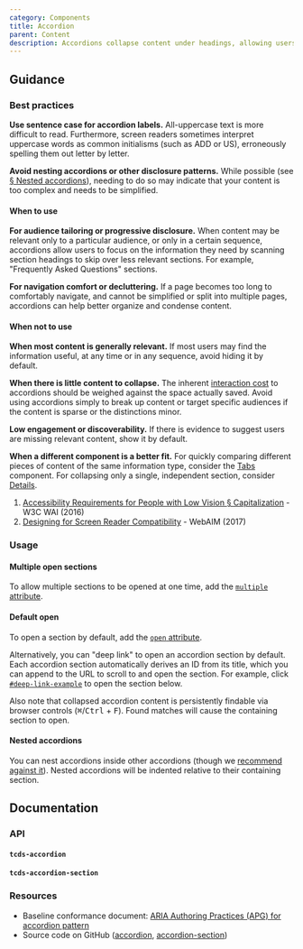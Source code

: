 ```yaml
---
category: Components
title: Accordion
parent: Content
description: Accordions collapse content under headings, allowing users to more quickly scan a page and choose whether to see the content by clicking the heading.
---
```


<!--twig
{% embed "@tc/includes/example.twig" %}
{% block content %}
<tcds-accordion>
  <tcds-accordion-section>
    <h2 slot="title">Example section 1</h2>
    <p>
      Lorem ipsum dolor sit amet, consectetur adipiscing elit, sed do
      eiusmod tempor incididunt ut labore et dolore magna aliqua. Ut
      enim ad minim veniam, quis nostrud exercitation ullamco laboris
      nisi ut aliquip ex ea commodo consequat.
    </p>
  </tcds-accordion-section>
  <tcds-accordion-section>
    <h2 slot="title">Example section 2</h2>
    <p>
      Lorem ipsum is simply dummy text of the printing and typesetting
      industry. Lorem ipsum has been the industry's standard dummy text
      ever since the 1500s, when an unknown printer took a galley of 
      type and scrambled it to make a type specimen book.
    </p>
  </tcds-accordion-section>
  <tcds-accordion-section>
    <h2 slot="title">Example section 3</h2>
    <p>
      Contrary to popular belief, Lorem Ipsum is not simply random text.
      It has roots in a piece of classical Latin literature from 45 BC,
      making it over two millennia old.
    </p>
  </tcds-accordion-section>
</tcds-accordion>
{% endblock %}
{% endembed %}
twig-->

## Guidance
### Best practices
**Use sentence case for accordion labels.** <tcds-fn-ref aria-details="w3">All-uppercase text is more difficult to read.</tcds-fn-ref> Furthermore, <tcds-fn-ref aria-details="webaim">screen readers sometimes interpret uppercase words as common initialisms (such as ADD or US), erroneously spelling them out letter by letter.</tcds-fn-ref>

**Avoid nesting accordions or other disclosure patterns.** While possible (see [&sect; Nested accordions](#nested-accordions)), needing to do so may indicate that your content is too complex and needs to be simplified.

#### When to use
**For audience tailoring or progressive disclosure.** When content may be relevant only to a particular audience, or only in a certain sequence, accordions allow users to focus on the information they need by scanning section headings to skip over less relevant sections. For example, "Frequently Asked Questions" sections.

**For navigation comfort or decluttering.** If a page becomes too long to comfortably navigate, and cannot be simplified or split into multiple pages, accordions can help better organize and condense content.

#### When not to use
**When most content is generally relevant.** If most users may find the information useful, at any time or in any sequence, avoid hiding it by default.

**When there is little content to collapse.** The inherent [interaction cost](https://www.nngroup.com/articles/interaction-cost-definition/) to accordions should be weighed against the space actually saved. Avoid using accordions simply to break up content or target specific audiences if the content is sparse or the distinctions minor.

**Low engagement or discoverability.** If there is evidence to suggest users are missing relevant content, show it by default.

**When a different component is a better fit.** For quickly comparing different pieces of content of the same information type, consider the [Tabs](/components/interface/tabs) component. For collapsing only a single, independent section, consider [Details](/components/content/details).

<tcds-fn-list>
  <ol>
    <li id="w3"><a href="https://www.w3.org/TR/low-vision-needs/#capitalization">Accessibility Requirements for People with Low Vision &sect; Capitalization</a> - W3C WAI (2016)</li>
    <li id="webaim"><a href="https://webaim.org/techniques/screenreader/#:~:text=Screen%20readers%20try%20to%20pronounce%20acronyms">Designing for Screen Reader Compatibility</a> - WebAIM (2017)</li>
  </ol>
</tcds-fn-list>

### Usage
#### Multiple open sections
To allow multiple sections to be opened at one time, add the [`multiple` attribute](#multiple-attribute).

<!--twig
{% embed "@tc/includes/example.twig" with {
  line_highlight: "1",
} %}
{% block content %}
<tcds-accordion multiple>
  <tcds-accordion-section>
    <h4 slot="title">Multiselectable example 1</h4>
    <p>
      Lorem ipsum dolor sit amet, consectetur adipiscing elit, sed do
      eiusmod tempor incididunt ut labore et dolore magna aliqua. Ut
      enim ad minim veniam, quis nostrud exercitation ullamco laboris
      nisi ut aliquip ex ea commodo consequat.
    </p>
  </tcds-accordion-section>
  <tcds-accordion-section>
    <h4 slot="title">Multiselectable example 2</h4>
    <p>
      Lorem ipsum is simply dummy text of the printing and typesetting
      industry. Lorem ipsum has been the industry's standard dummy text
      ever since the 1500s, when an unknown printer took a galley of 
      type and scrambled it to make a type specimen book.
    </p>
  </tcds-accordion-section>
  <tcds-accordion-section>
    <h4 slot="title">Multiselectable example 3</h4>
    <p>
      Contrary to popular belief, Lorem Ipsum is not simply random text.
      It has roots in a piece of classical Latin literature from 45 BC,
      making it over two millennia old.
    </p>
  </tcds-accordion-section>
</tcds-accordion>
{% endblock %}
{% endembed %}
twig-->

#### Default open
To open a section by default, add the [`open` attribute](#open-attribute).

<!--twig
{% embed "@tc/includes/example.twig" with {
  line_highlight: "2",
} %}
{% block content %}
<tcds-accordion>
  <tcds-accordion-section open>
    <h4 slot="title">Default open example 1</h4>
    <p>
      Lorem ipsum dolor sit amet, consectetur adipiscing elit, sed do
      eiusmod tempor incididunt ut labore et dolore magna aliqua. Ut
      enim ad minim veniam, quis nostrud exercitation ullamco laboris
      nisi ut aliquip ex ea commodo consequat.
    </p>
  </tcds-accordion-section>
  <tcds-accordion-section>
    <h4 slot="title">Default open example 2</h4>
    <p>
      Lorem ipsum is simply dummy text of the printing and typesetting
      industry. Lorem ipsum has been the industry's standard dummy text
      ever since the 1500s, when an unknown printer took a galley of 
      type and scrambled it to make a type specimen book.
    </p>
  </tcds-accordion-section>
  <tcds-accordion-section>
    <h4 slot="title">Default open example 3</h4>
    <p>
      Contrary to popular belief, Lorem Ipsum is not simply random text.
      It has roots in a piece of classical Latin literature from 45 BC,
      making it over two millennia old.
    </p>
  </tcds-accordion-section>
</tcds-accordion>
{% endblock %}
{% endembed %}
twig-->

Alternatively, you can "deep link" to open an accordion section by default. Each accordion section automatically derives an ID from its title, which you can append to the URL to scroll to and open the section. For example, click [`#deep-link-example`](#deep-link-example) to open the section below.

<!--twig
{% embed "@tc/includes/example.twig" with {
  line_highlight: "1",
} %}
{% block content %}
<tcds-accordion>
  <tcds-accordion-section>
    <h4 slot="title">Deep link example</h4>
    <p>
      Lorem ipsum dolor sit amet, consectetur adipiscing elit, sed do
      eiusmod tempor incididunt ut labore et dolore magna aliqua. Ut
      enim ad minim veniam, quis nostrud exercitation ullamco laboris
      nisi ut aliquip ex ea commodo consequat.
    </p>
  </tcds-accordion-section>
</tcds-accordion>
{% endblock %}
{% block code %}
<a href="#deep-link-example">#deep-link-example</a>

<tcds-accordion>
  <tcds-accordion-section>
    <h4 slot="title">Deep link example</h4>
    <p>
      Lorem ipsum dolor sit amet, consectetur adipiscing elit, sed do
      eiusmod tempor incididunt ut labore et dolore magna aliqua. Ut
      enim ad minim veniam, quis nostrud exercitation ullamco laboris
      nisi ut aliquip ex ea commodo consequat.
    </p>
  </tcds-accordion-section>
</tcds-accordion>
{% endblock %}
{% endembed %}
twig-->

Also note that collapsed accordion content is persistently findable via browser controls (<kbd>⌘</kbd>/<kbd>Ctrl</kbd> + <kbd>F</kbd>). Found matches will cause the containing section to open.

#### Nested accordions
You can nest accordions inside other accordions (though we [recommend against it](#best-practices)). Nested accordions will be indented relative to their containing section.

<!--twig
{% embed "@tc/includes/example.twig" with {
  line_highlight: "11",
} %}
{% block content %}
<tcds-accordion>
  <tcds-accordion-section open>
    <h4 slot="title">Parent section example 1</h4>
    <p>
      Lorem ipsum dolor sit amet, consectetur adipiscing elit, sed do
      eiusmod tempor incididunt ut labore et dolore magna aliqua. Ut
      enim ad minim veniam, quis nostrud exercitation ullamco laboris
      nisi ut aliquip ex ea commodo consequat.
    </p>

    <tcds-accordion>
      <tcds-accordion-section>
        <h4 slot="title">Nested section example 1.1</h4>
        <p>
          Lorem ipsum dolor sit amet, consectetur adipiscing elit, sed do
          eiusmod tempor incididunt ut labore et dolore magna aliqua. Ut
          enim ad minim veniam, quis nostrud exercitation ullamco laboris
          nisi ut aliquip ex ea commodo consequat.
        </p>
      </tcds-accordion-section>
      <tcds-accordion-section>
        <h4 slot="title">Nested section example 1.2</h4>
        <p>
          Lorem ipsum is simply dummy text of the printing and typesetting
          industry. Lorem ipsum has been the industry's standard dummy text
          ever since the 1500s, when an unknown printer took a galley of 
          type and scrambled it to make a type specimen book.
        </p>
      </tcds-accordion-section>
      <tcds-accordion-section>
        <h4 slot="title">Nested section example 1.3</h4>
        <p>
          Contrary to popular belief, Lorem Ipsum is not simply random text.
          It has roots in a piece of classical Latin literature from 45 BC,
          making it over two millennia old.
        </p>
      </tcds-accordion-section>
    </tcds-accordion>
  </tcds-accordion-section>
  <tcds-accordion-section>
    <h4 slot="title">Parent section example 2</h4>
    <p>
      Lorem ipsum is simply dummy text of the printing and typesetting
      industry. Lorem ipsum has been the industry's standard dummy text
      ever since the 1500s, when an unknown printer took a galley of 
      type and scrambled it to make a type specimen book.
    </p>
  </tcds-accordion-section>
  <tcds-accordion-section>
    <h4 slot="title">Parent section example 3</h4>
    <p>
      Contrary to popular belief, Lorem Ipsum is not simply random text.
      It has roots in a piece of classical Latin literature from 45 BC,
      making it over two millennia old.
    </p>
  </tcds-accordion-section>
</tcds-accordion>
{% endblock %}
{% endembed %}
twig-->

## Documentation
### API
#### `tcds-accordion`
<!--twig
{{ include("@tc/includes/api.twig", {
  attributes: [
    {
      name: "multiple",
      type: ["prop", "boolean"],
      description: "Whether to allow multiple sections to be opened at once.",
      required: "no",
    },
  ],
  slots: [
    {
      name: "(default)",
      multiple: "yes",
      required: "yes",
      description: "Use to insert <code>tcds-accordion-section</code> elements.",
    },
  ],
  methods: [
    {
      name: "showAll",
      description: "Open all accordion sections. Parameters:<br><br><code>filter</code> (<code>Boolean</code>): Callback function iterating over each <code>tcds-accordion-section</code> and returning a <code>Boolean</code> value for which sections to exclude from opening (see <a href='https://developer.mozilla.org/en-US/docs/Web/JavaScript/Reference/Global_Objects/Array/filter'>Array.filter</a>).",
    },
    {
      name: "closeAll",
      description: "Close all accordion sections. Parameters:<br><br><code>filter</code> (<code>Boolean</code>): Callback function iterating over each <code>tcds-accordion-section</code> and returning a <code>Boolean</code> value for which sections to exclude from closing.",
    },
  ],
}) }}
twig-->

#### `tcds-accordion-section`
<!--twig
{{ include("@tc/includes/api.twig", {
  attributes: [
    {
      name: "open",
      type: ["state", "boolean"],
      description: "Whether the section is currently open.",
      required: "no",
    },
  ],
  slots: [
    {
      name: "(default)",
      multiple: "yes",
      required: "yes",
      description: "Use to insert accordion section content.",
    },
    {
      name: "title",
      multiple: "no",
      required: "yes",
      description: "Use a heading element (<code>h1</code>–<code>h6</code>) to define the accordion section's title and heading level.",
    },
  ],
  methods: [
    {
      name: "show",
      description: "Open this accordion section. Named <code>show</code> to avoid collision with <code>open</code> property.",
    },
    {
      name: "close",
      description: "Close this accordion section.",
    },
    {
      name: "toggle",
      description: "Open or close this accordion section if closed or opened, respectively.<br><br><code>test</code>: Alternatively, pass a value evaluating to a <code>Boolean</code> as an argument to determine whether to open or close the section (<code>true</code> = open, <code>false</code> = close).",
    },
  ],
}) }}
twig-->

### Resources
* Baseline conformance document: [ARIA Authoring Practices (APG) for accordion pattern](https://www.w3.org/WAI/ARIA/apg/patterns/accordion/)
* Source code on GitHub ([accordion](https://github.com/jacecotton/tcds/blob/main/src/02-components/accordion/), [accordion-section](https://github.com/jacecotton/tcds/blob/main/src/02-components/accordion/section/))